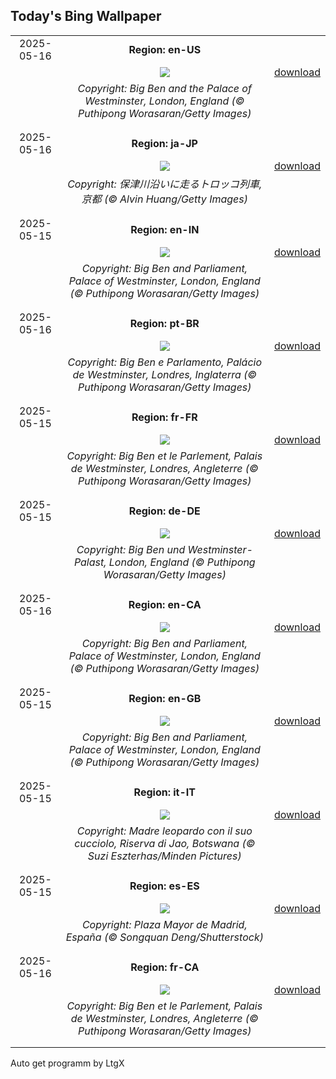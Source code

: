 ## Today's Bing Wallpaper
|      |      |      |
| :----: | :----: | :----: |
|2025-05-16|**Region: en-US**||
||![](https://www.bing.com/th?id=OHR.LondonParliament_EN-US7213846564_UHD.jpg&pid=hp&w=1152&h=648&rs=1&c=4)| [download](https://www.bing.com/th?id=OHR.LondonParliament_EN-US7213846564_UHD.jpg)|
||*Copyright: Big Ben and the Palace of Westminster, London, England (© Puthipong Worasaran/Getty Images)*
||
|||
|2025-05-16|**Region: ja-JP**||
||![](https://www.bing.com/th?id=OHR.Arashiyama2025_JA-JP6326802936_UHD.jpg&pid=hp&w=1152&h=648&rs=1&c=4)| [download](https://www.bing.com/th?id=OHR.Arashiyama2025_JA-JP6326802936_UHD.jpg)|
||*Copyright: 保津川沿いに走るトロッコ列車, 京都 (© Alvin Huang/Getty Images)*
||
|||
|2025-05-15|**Region: en-IN**||
||![](https://www.bing.com/th?id=OHR.LondonParliament_EN-IN4475440939_UHD.jpg&pid=hp&w=1152&h=648&rs=1&c=4)| [download](https://www.bing.com/th?id=OHR.LondonParliament_EN-IN4475440939_UHD.jpg)|
||*Copyright: Big Ben and Parliament, Palace of Westminster, London, England (© Puthipong Worasaran/Getty Images)*
||
|||
|2025-05-16|**Region: pt-BR**||
||![](https://www.bing.com/th?id=OHR.LondonParliament_PT-BR5394020420_UHD.jpg&pid=hp&w=1152&h=648&rs=1&c=4)| [download](https://www.bing.com/th?id=OHR.LondonParliament_PT-BR5394020420_UHD.jpg)|
||*Copyright: Big Ben e Parlamento, Palácio de Westminster, Londres, Inglaterra (© Puthipong Worasaran/Getty Images)*
||
|||
|2025-05-15|**Region: fr-FR**||
||![](https://www.bing.com/th?id=OHR.LondonParliament_FR-FR8667949776_UHD.jpg&pid=hp&w=1152&h=648&rs=1&c=4)| [download](https://www.bing.com/th?id=OHR.LondonParliament_FR-FR8667949776_UHD.jpg)|
||*Copyright: Big Ben et le Parlement, Palais de Westminster, Londres, Angleterre (© Puthipong Worasaran/Getty Images)*
||
|||
|2025-05-15|**Region: de-DE**||
||![](https://www.bing.com/th?id=OHR.LondonParliament_DE-DE1178909686_UHD.jpg&pid=hp&w=1152&h=648&rs=1&c=4)| [download](https://www.bing.com/th?id=OHR.LondonParliament_DE-DE1178909686_UHD.jpg)|
||*Copyright: Big Ben und Westminster-Palast, London, England (© Puthipong Worasaran/Getty Images)*
||
|||
|2025-05-16|**Region: en-CA**||
||![](https://www.bing.com/th?id=OHR.LondonParliament_EN-CA6315282224_UHD.jpg&pid=hp&w=1152&h=648&rs=1&c=4)| [download](https://www.bing.com/th?id=OHR.LondonParliament_EN-CA6315282224_UHD.jpg)|
||*Copyright: Big Ben and Parliament, Palace of Westminster, London, England (© Puthipong Worasaran/Getty Images)*
||
|||
|2025-05-15|**Region: en-GB**||
||![](https://www.bing.com/th?id=OHR.LondonParliament_EN-GB2684954699_UHD.jpg&pid=hp&w=1152&h=648&rs=1&c=4)| [download](https://www.bing.com/th?id=OHR.LondonParliament_EN-GB2684954699_UHD.jpg)|
||*Copyright: Big Ben and Parliament, Palace of Westminster, London, England (© Puthipong Worasaran/Getty Images)*
||
|||
|2025-05-15|**Region: it-IT**||
||![](https://www.bing.com/th?id=OHR.LeopardMother_IT-IT3189476011_UHD.jpg&pid=hp&w=1152&h=648&rs=1&c=4)| [download](https://www.bing.com/th?id=OHR.LeopardMother_IT-IT3189476011_UHD.jpg)|
||*Copyright: Madre leopardo con il suo cucciolo, Riserva di Jao, Botswana (© Suzi Eszterhas/Minden Pictures)*
||
|||
|2025-05-15|**Region: es-ES**||
||![](https://www.bing.com/th?id=OHR.SanIsidroMadrid_ES-ES1627425280_UHD.jpg&pid=hp&w=1152&h=648&rs=1&c=4)| [download](https://www.bing.com/th?id=OHR.SanIsidroMadrid_ES-ES1627425280_UHD.jpg)|
||*Copyright: Plaza Mayor de Madrid, España (© Songquan Deng/Shutterstock)*
||
|||
|2025-05-16|**Region: fr-CA**||
||![](https://www.bing.com/th?id=OHR.LondonParliament_FR-CA5953075678_UHD.jpg&pid=hp&w=1152&h=648&rs=1&c=4)| [download](https://www.bing.com/th?id=OHR.LondonParliament_FR-CA5953075678_UHD.jpg)|
||*Copyright: Big Ben et le Parlement, Palais de Westminster, Londres, Angleterre (© Puthipong Worasaran/Getty Images)*
||
|||

Auto get programm by LtgX
